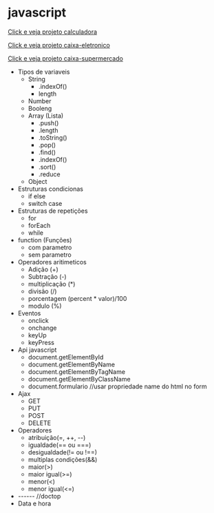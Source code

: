 # javascript

[Click e veja projeto calculadora](https://gustavosousacarvalho.github.io/javascript/calculadora)

[Click e veja projeto caixa-eletronico](https://gustavosousacarvalho.github.io/javascript/caixa-eletronico)

[Click e veja projeto caixa-supermercado](https://gustavosousacarvalho.github.io/javascript/caixa-supermercado)

* Tipos de variaveis
    * String
        * .indexOf()
        * length
    * Number
    * Booleng
    * Array (Lista)
        * .push()
        * .length
        * .toString()
        * .pop()
        * .find()
        * .indexOf()
        * .sort()
        * .reduce
    * Object
* Estruturas condicionas
    * if else
    * switch case
* Estruturas de repetições
    * for
    * forEach
    * while
* function (Funções)
    * com parametro
    * sem parametro
* Operadores aritimeticos
    * Adição (+)
    * Subtração (-)
    * multiplicação (*)
    * divisão (/)  
    * porcentagem (percent * valor)/100
    * modulo (%) 
* Eventos
    * onclick
    * onchange
    * keyUp
    * keyPress
* Api javascript
    * document.getElementById
    * document.getElementByName
    * document.getElementByTagName
    * document.getElementByClassName
    * document.formulario //usar propriedade name do html no form
* Ajax
    * GET
    * PUT
    * POST
    * DELETE
* Operadores
    * atribuição(=, ++, --)
    * igualdade(== ou ===)
    * desigualdade(!= ou !==)
    * multiplas condições(&&)
    * maior(>)
    * maior igual(>=)
    * menor(<)
    * menor igual(<=) 
* ------ //doctop
* Data e hora
